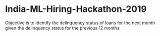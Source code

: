 # India-ML-Hiring-Hackathon-2019
Objective is to identify the delinquency status of loans for the next month given the delinquency status for the previous 12 months
